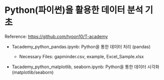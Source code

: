 # Python(파이썬)을 활용한 데이터 분석 기초

Reference: https://github.com/tyoon10/T-academy

- Tacademy_python_pandas.ipynb: Python을 통한 데이터 처리 (pandas)
  - Necessary Files: gapminder.csv, example, Excel_Sample.xlsx
  
- Tacademy_python_matplotlib, seaborn.ipynb: Python을 통한 데이터 시각화 (matplotlib/seaborn) 
